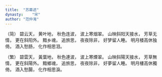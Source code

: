 ```yaml
---
title:  "苏幕遮"
dynasty:    "宋"
author: "范仲淹"
---
```

（简）
碧云天，
黄叶地，
秋色连波，
波上寒烟翠。
山映斜阳天接水，
芳草无情，
更在斜阳外。
黯乡魂，
追旅思，
夜夜除非，
好梦留人睡。
明月楼高休独倚。
酒入愁肠，
化作相思泪。

（繁）
碧雲天，
黃葉地，
秋色連波，
波上寒煙翠。
山映斜陽天接水，
芳草無情，
更在斜陽外。
黯鄉魂，
追旅思，
夜夜除非，
好夢留人睡。
明月樓高休獨倚。
酒入愁腸，
化作相思淚。